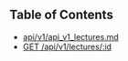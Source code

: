 ## Table of Contents
* [api/v1/api_v1_lectures.md](api/v1/api_v1_lectures.md)
 * [GET /api/v1/lectures/:id](api/v1/api_v1_lectures.md#get-apiv1lecturesid)
